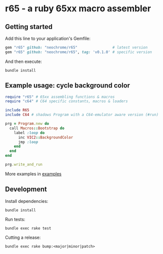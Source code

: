 # r65 - a ruby 65xx macro assembler

## Getting started

Add this line to your application's Gemfile:
```ruby
gem "r65" github: "neochrome/r65"                # latest version
gem "r65" github: "neochrome/r65", tag: 'v0.1.0' # specific version
```

And then execute:
```
bundle install
```

## Example usage: cycle background color
```ruby
require "r65" # 65xx assembling functions & macros
require "c64" # C64 specific constants, macros & loaders

include R65
include C64 # shadows Program with a C64-emulator aware version (#run)

prg = Program.new do
  call Macros::Bootstrap do
    label :loop do
      inc VIC2::BackgroundColor
      jmp :loop
    end
  end
end

prg.write_and_run
```

More examples in [examples](./examples)


## Development

Install dependencies:
```
bundle install
```

Run tests:
```
bundle exec rake test
```

Cutting a release:
```
bundle exec rake bump:<major|minor|patch>
```
